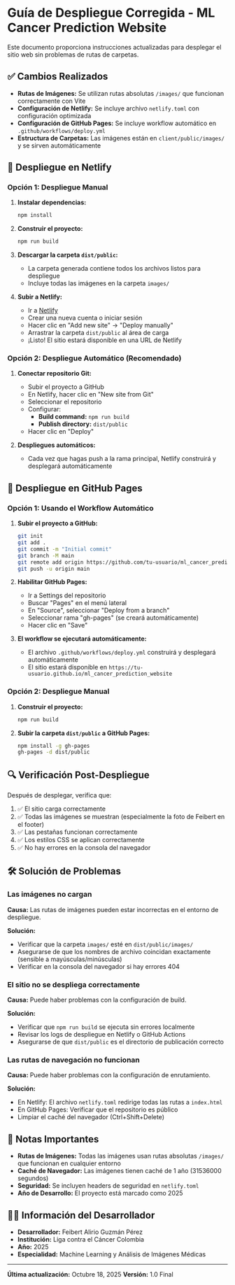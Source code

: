 # Guía de Despliegue Corregida - ML Cancer Prediction Website

Este documento proporciona instrucciones actualizadas para desplegar el sitio web sin problemas de rutas de carpetas.

## ✅ Cambios Realizados

- **Rutas de Imágenes:** Se utilizan rutas absolutas `/images/` que funcionan correctamente con Vite
- **Configuración de Netlify:** Se incluye archivo `netlify.toml` con configuración optimizada
- **Configuración de GitHub Pages:** Se incluye workflow automático en `.github/workflows/deploy.yml`
- **Estructura de Carpetas:** Las imágenes están en `client/public/images/` y se sirven automáticamente

## 🚀 Despliegue en Netlify

### Opción 1: Despliegue Manual

1. **Instalar dependencias:**
   ```bash
   npm install
   ```

2. **Construir el proyecto:**
   ```bash
   npm run build
   ```

3. **Descargar la carpeta `dist/public`:**
   - La carpeta generada contiene todos los archivos listos para despliegue
   - Incluye todas las imágenes en la carpeta `images/`

4. **Subir a Netlify:**
   - Ir a [Netlify](https://netlify.com)
   - Crear una nueva cuenta o iniciar sesión
   - Hacer clic en "Add new site" → "Deploy manually"
   - Arrastrar la carpeta `dist/public` al área de carga
   - ¡Listo! El sitio estará disponible en una URL de Netlify

### Opción 2: Despliegue Automático (Recomendado)

1. **Conectar repositorio Git:**
   - Subir el proyecto a GitHub
   - En Netlify, hacer clic en "New site from Git"
   - Seleccionar el repositorio
   - Configurar:
     - **Build command:** `npm run build`
     - **Publish directory:** `dist/public`
   - Hacer clic en "Deploy"

2. **Despliegues automáticos:**
   - Cada vez que hagas push a la rama principal, Netlify construirá y desplegará automáticamente

## 🐙 Despliegue en GitHub Pages

### Opción 1: Usando el Workflow Automático

1. **Subir el proyecto a GitHub:**
   ```bash
   git init
   git add .
   git commit -m "Initial commit"
   git branch -M main
   git remote add origin https://github.com/tu-usuario/ml_cancer_prediction_website.git
   git push -u origin main
   ```

2. **Habilitar GitHub Pages:**
   - Ir a Settings del repositorio
   - Buscar "Pages" en el menú lateral
   - En "Source", seleccionar "Deploy from a branch"
   - Seleccionar rama "gh-pages" (se creará automáticamente)
   - Hacer clic en "Save"

3. **El workflow se ejecutará automáticamente:**
   - El archivo `.github/workflows/deploy.yml` construirá y desplegará automáticamente
   - El sitio estará disponible en `https://tu-usuario.github.io/ml_cancer_prediction_website`

### Opción 2: Despliegue Manual

1. **Construir el proyecto:**
   ```bash
   npm run build
   ```

2. **Subir la carpeta `dist/public` a GitHub Pages:**
   ```bash
   npm install -g gh-pages
   gh-pages -d dist/public
   ```

## 🔍 Verificación Post-Despliegue

Después de desplegar, verifica que:

1. ✅ El sitio carga correctamente
2. ✅ Todas las imágenes se muestran (especialmente la foto de Feibert en el footer)
3. ✅ Las pestañas funcionan correctamente
4. ✅ Los estilos CSS se aplican correctamente
5. ✅ No hay errores en la consola del navegador

## 🛠️ Solución de Problemas

### Las imágenes no cargan

**Causa:** Las rutas de imágenes pueden estar incorrectas en el entorno de despliegue.

**Solución:**
- Verificar que la carpeta `images/` esté en `dist/public/images/`
- Asegurarse de que los nombres de archivo coincidan exactamente (sensible a mayúsculas/minúsculas)
- Verificar en la consola del navegador si hay errores 404

### El sitio no se despliega correctamente

**Causa:** Puede haber problemas con la configuración de build.

**Solución:**
- Verificar que `npm run build` se ejecuta sin errores localmente
- Revisar los logs de despliegue en Netlify o GitHub Actions
- Asegurarse de que `dist/public` es el directorio de publicación correcto

### Las rutas de navegación no funcionan

**Causa:** Puede haber problemas con la configuración de enrutamiento.

**Solución:**
- En Netlify: El archivo `netlify.toml` redirige todas las rutas a `index.html`
- En GitHub Pages: Verificar que el repositorio es público
- Limpiar el caché del navegador (Ctrl+Shift+Delete)

## 📝 Notas Importantes

- **Rutas de Imágenes:** Todas las imágenes usan rutas absolutas `/images/` que funcionan en cualquier entorno
- **Caché de Navegador:** Las imágenes tienen caché de 1 año (31536000 segundos)
- **Seguridad:** Se incluyen headers de seguridad en `netlify.toml`
- **Año de Desarrollo:** El proyecto está marcado como 2025

## 👨‍💻 Información del Desarrollador

- **Desarrollador:** Feibert Alirio Guzmán Pérez
- **Institución:** Liga contra el Cáncer Colombia
- **Año:** 2025
- **Especialidad:** Machine Learning y Análisis de Imágenes Médicas

---

**Última actualización:** Octubre 18, 2025
**Versión:** 1.0 Final

